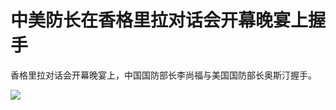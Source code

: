 

# 中美防长在香格里拉对话会开幕晚宴上握手

香格里拉对话会开幕晚宴上，中国国防部长李尚福与美国国防部长奥斯汀握手。

![](https://inews.gtimg.com/news_bt/ONmsOK4EOAc6FACOWXZjmTyaujdrQkflfjvtlaHAoBjR8AA/1000)

